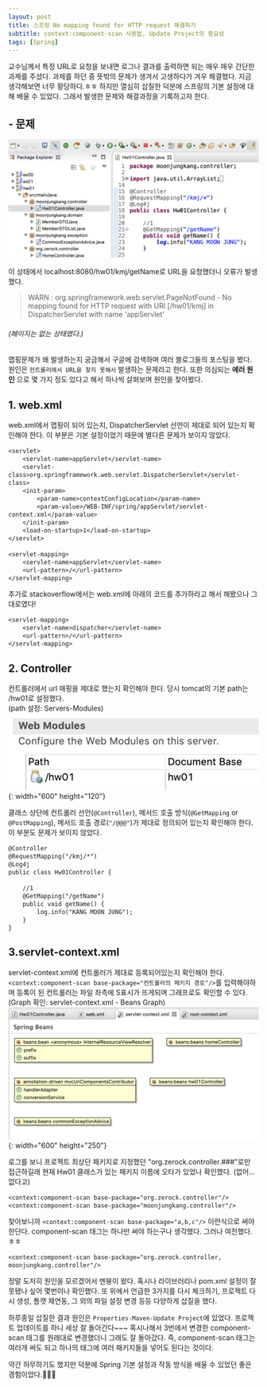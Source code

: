 ```yaml
---
layout: post
title: 스프링 No mapping found for HTTP request 해결하기
subtitle: context:component-scan 사용법, Update Project의 중요성
tags: [Spring]
---
```


교수님께서 특정 URL로 요청을 보내면 로그나 결과를 출력하면 되는 매우 매우 간단한 과제를 주셨다. 과제를 하던 중 뜻밖의 문제가 생겨서 고생하다가 겨우 해결했다. 지금 생각해보면 너무 황당하다.ㅎㅎ 하지만 열심히 삽질한 덕분에 스프링의 기본 설정에 대해 배울 수 있었다. 그래서 발생한 문제와 해결과정을 기록하고자 한다.

## - 문제

![eclipse_code](/img/190411/190411_img_1.png)  

이 상태에서 localhost:8080/hw01/kmj/getName로 URL을 요청했더니 오류가 발생했다.
> WARN : org.springframework.web.servlet.PageNotFound - No mapping found for HTTP request with URI [/hw01/kmj] in DispatcherServlet with name 'appServlet'

###### (페이지는 없는 상태였다.)
맵핑문제가 왜 발생하는지 궁금해서 구글에 검색하며 여러 블로그들의 포스팅을 봤다. 원인은 `컨트롤러에서 URL을 찾지 못해서` 발생하는 문제라고 한다. 또한 의심되는 **에러 원인** 으로 몇 가지 정도 있다고 해서 하나씩 살펴보며 원인을 찾아봤다.


## 1. web.xml
web.xml에서 맵핑이 되어 있는지, DispatcherServlet 선언이 제대로 되어 있는지 확인해야 한다. 이 부분은 기본 설정이었기 때문에 별다른 문제가 보이지 않았다.
~~~
<servlet>
	<servlet-name>appServlet</servlet-name>
	<servlet-class>org.springframework.web.servlet.DispatcherServlet</servlet-class>
	<init-param>
		<param-name>contextConfigLocation</param-name>
		<param-value>/WEB-INF/spring/appServlet/servlet-context.xml</param-value>
	</init-param>
	<load-on-startup>1</load-on-startup>
</servlet>

<servlet-mapping>
	<servlet-name>appServlet</servlet-name>
	<url-pattern>/</url-pattern>
</servlet-mapping>
~~~

추가로 stackoverflow에서는 web.xml에 아래의 코드를 추가하라고 해서 해봤으나 그대로였다!
~~~
<servlet-mapping>
    <servlet-name>dispatcher</servlet-name>
    <url-pattern>/</url-pattern>
</servlet-mapping>
~~~


## 2. Controller
컨트롤러에서 url 매핑을 제대로 했는지 확인해야 한다. 당시 tomcat의 기본 path는 /hw01로 설정했다.  
(path 설정: Servers-Modules)
![port_setting](/img/190411/190411_img_2.png){: width="600" height="120"}  

클래스 상단에 컨트롤러 선언(`@Controller`), 메서드 호출 방식(`@GetMapping` or `@PostMapping`), 메서드 호출 경로(`"/@@@"`)가 제대로 정의되어 있는지 확인해야 한다. 이 부분도 문제가 보이지 않았다.

~~~
@Controller
@RequestMapping("/kmj/*")
@Log4j
public class Hw01Controller {

	//1
	@GetMapping("/getName")
	public void getName() {
		log.info("KANG MOON JUNG");
	}
}
~~~


## 3.servlet-context.xml
servlet-context.xml에 컨트롤러가 제대로 등록되어있는지 확인해야 한다. `<context:component-scan base-package="컨트롤러의 패키지 경로"/>`를 입력해야하며 등록이 된 컨트롤러는 파일 좌측에 S표시가 뜨게되며 그래프로도 확인할 수 있다.  
(Graph 확인: servlet-context.xml - Beans Graph)
![port_setting](/img/190411/190411_img_3.png){: width="600" height="250"}  

로그를 보니 프로젝트 최상단 패키지로 지정했던 "org.zerock.controller.###"로만 접근하길래 현재 Hw01 클래스가 있는 패키지 이름에 오타가 있었나 확인했다. (없어...없다고)
~~~
<context:component-scan base-package="org.zerock.controller"/>
<context:component-scan base-package="moonjungkang.controller"/>
~~~
찾아보니까 `<context:component-scan base-package="a,b,c"/>` 이런식으로 써야한단다. component-scan 태그는 하나만 써야 하는구나 생각했다. 그러나 여전했다.ㅎㅎ
~~~
<context:component-scan base-package="org.zerock.controller, moonjungkang.controller"/>
~~~  

정말 도저히 원인을 모르겠어서 멘붕이 왔다. 혹시나 라이브러리나 pom.xml 설정이 잘못됐나 싶어 몇번이나 확인했다. 또 위에서 언급한 3가지를 다시 체크하기, 프로젝트 다시 생성, 톰캣 재연동, 그 외의 파일 설정 변경 등등 다양하게 삽질을 했다.  

하루종일 삽질한 결과 원인은 `Properties-Maven-Update Project`에 있었다. 프로젝트 업데이트를 하니 세상 잘 돌아간다~~~ 혹시나해서 3번에서 변경한 component-scan 태그를 원래대로 변경했더니 그래도 잘 돌아갔다. 즉, component-scan 태그는 여러개 써도 되고 하나의 태그에 여러 패키지들을 넣어도 된다는 것이다.

약간 허무하기도 했지만 덕분에 Spring 기본 설정과 작동 방식을 배울 수 있었던 좋은 경험이었다.👊👊👊

